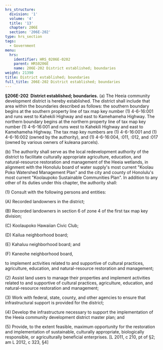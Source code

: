```yaml
---
hrs_structure:
  division: '1'
  volume: '4'
  title: '13'
  chapter: 206E
  section: '206E-202'
type: hrs_section
tags:
  - Government
menu:
  hrs:
    identifier: HRS_0206E-0202
    parent: HRS0206E
    name: 206E-202 District established; boundaries
weight: 21390
title: District established; boundaries
full_title: 206E-202 District established; boundaries
---
```

**§206E-202  District established; boundaries.** (a) The Heeia community development district is hereby established. The district shall include that area within the boundaries described as follows: the southern boundary begins at the southern property line of tax map key number (1) 4-6-16:001 and runs west to Kahekili Highway and east to Kamehameha Highway. The northern boundary begins at the northern property line of tax map key number (1) 4-6-16:001 and runs west to Kahekili Highway and east to Kamehameha Highway. The tax map key numbers are (1) 4-6-16:001 and (1) 4-6-16:002 (owned by the authority), and (1) 4-6-16:004, :011, :012, and :017 (owned by various owners of kuleana parcels).

(b) The authority shall serve as the local redevelopment authority of the district to facilitate culturally appropriate agriculture, education, and natural-resource restoration and management of the Heeia wetlands, in alignment with the Honolulu board of water supply's most current "Koolau Poko Watershed Management Plan" and the city and county of Honolulu's most current "Koolaupoko Sustainable Communities Plan". In addition to any other of its duties under this chapter, the authority shall:

(1) Consult with the following persons and entities:

(A) Recorded landowners in the district;

(B) Recorded landowners in section 6 of zone 4 of the first tax map key division;

(C) Koolaupoko Hawaiian Civic Club;

(D) Kailua neighborhood board;

(E) Kahaluu neighborhood board; and

(F) Kaneohe neighborhood board,

to implement activities related to and supportive of cultural practices, agriculture, education, and natural-resource restoration and management;

(2) Assist land users to manage their properties and implement activities related to and supportive of cultural practices, agriculture, education, and natural-resource restoration and management;

(3) Work with federal, state, county, and other agencies to ensure that infrastructural support is provided for the district;

(4) Develop the infrastructure necessary to support the implementation of the Heeia community development district master plan; and

(5) Provide, to the extent feasible, maximum opportunity for the restoration and implementation of sustainable, culturally appropriate, biologically responsible, or agriculturally beneficial enterprises. [L 2011, c 210, pt of §2; am L 2012, c 323, §4]
